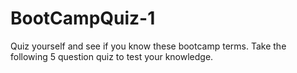 # BootCampQuiz-1
Quiz yourself and see if you know these bootcamp terms. Take the following 5 question quiz to test your knowledge.
